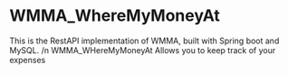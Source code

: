 # WMMA_WhereMyMoneyAt
This is the RestAPI implementation of WMMA, built with Spring boot and MySQL. /n
WMMA_WHereMyMoneyAt Allows you to keep track of your expenses
